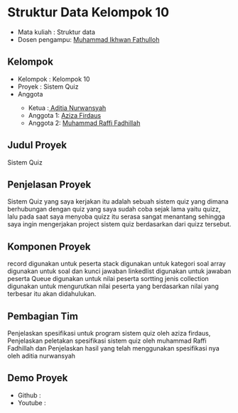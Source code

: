 # Struktur Data Kelompok 10
<ul>
<li>Mata kuliah : Struktur data</li>
<li>Dosen pengampu: <a href="https://github.com/Muhammad-Ikhwan-Fathulloh">Muhammad Ikhwan Fathulloh<a></li>
</ul> 

## Kelompok 
<ul>
<li>Kelompok : Kelompok 10</li>
<li>Proyek : Sistem Quiz</li> 
<li>Anggota</li>
<ul>
<li>Ketua :<a href=" "> Aditia Nurwansyah</a></li>
<li>Anggota 1: <a href=" "> Aziza Firdaus</a></li>
<li>Anggota 2: <a href=" "> Muhammad Raffi Fadhillah</a></li> 
</ul> 
</ul> 

## Judul Proyek 
<p>Sistem Quiz</p> 

## Penjelasan Proyek
<p>Sistem Quiz yang saya kerjakan itu adalah sebuah sistem quiz yang dimana berhubungan dengan quiz yang saya sudah coba sejak lama yaitu quizz, lalu pada saat saya menyoba quizz itu serasa sangat menantang sehingga saya ingin mengerjakan project sistem quiz berdasarkan dari quizz tersebut.</p>

## Komponen Proyek
<p>record digunakan untuk peserta
   stack digunakan untuk kategori soal
   array digunakan untuk soal dan kunci jawaban
   linkedlist digunakan untuk jawaban peserta
   Queue digunakan untuk nilai peserta
   sortting jenis collection digunakan untuk mengurutkan nilai peserta yang berdasarkan nilai yang terbesar itu akan didahulukan. 
   </p>

## Pembagian Tim
<p>Penjelaskan spesifikasi untuk program sistem quiz oleh aziza firdaus, Penjelaskan peletakan spesifikasi sistem quiz oleh muhammad Raffi Fadhillah dan Penjelaskan hasil yang telah menggunakan spesifikasi nya oleh aditia nurwansyah</p>  

## Demo Proyek 
<ul>
  <li>Github : <a href=""> </a> </li>
  <li>Youtube : <a href=""> </a> </li>
</ul> 
